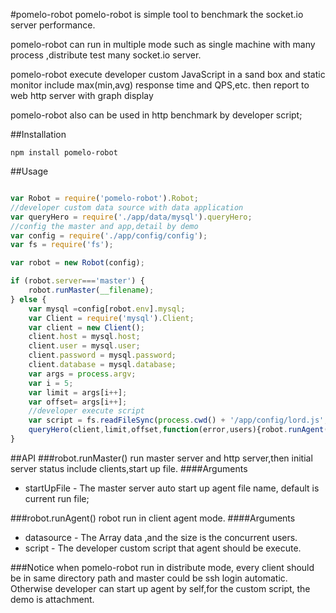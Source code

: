 #pomelo-robot
pomelo-robot is simple tool to benchmark the socket.io server performance.

pomelo-robot can run in multiple mode such as single machine with many process
,distribute test many socket.io server.

pomelo-robot execute developer custom JavaScript in a sand box and static
monitor include max(min,avg) response time and QPS,etc. then report to web http
server with graph display

pomelo-robot also can be used in http benchmark by developer script;  


##Installation
```
npm install pomelo-robot
```

##Usage
``` javascript

var Robot = require('pomelo-robot').Robot;
//developer custom data source with data application
var queryHero = require('./app/data/mysql').queryHero;
//config the master and app,detail by demo 
var config = require('./app/config/config');
var fs = require('fs');

var robot = new Robot(config);

if (robot.server==='master') {
    robot.runMaster(__filename);
} else {
    var mysql =config[robot.env].mysql;
    var Client = require('mysql').Client;
    var client = new Client();
    client.host = mysql.host;
    client.user = mysql.user;
    client.password = mysql.password;
    client.database = mysql.database;
    var args = process.argv;
    var i = 5;
    var limit = args[i++];
    var offset= args[i++];
    //developer execute script
    var script = fs.readFileSync(process.cwd() + '/app/config/lord.js', 'utf8');
    queryHero(client,limit,offset,function(error,users){robot.runAgent(users,script)});
}

``` 

##API
###robot.runMaster()
run master server and http server,then initial server status include
clients,start up file. 
####Arguments
+ startUpFile - The master server auto start up agent file name, default is
  current run file;

###robot.runAgent()
robot run in client agent mode.
####Arguments
+ datasource - The Array data ,and the size is the concurrent users. 
+ script - The developer custom script that agent should be execute. 

###Notice
when pomelo-robot run in distribute mode, every client should be in same
directory path and master could be ssh login automatic. Otherwise developer can
start up agent by self,for the custom script, the demo is attachment.
